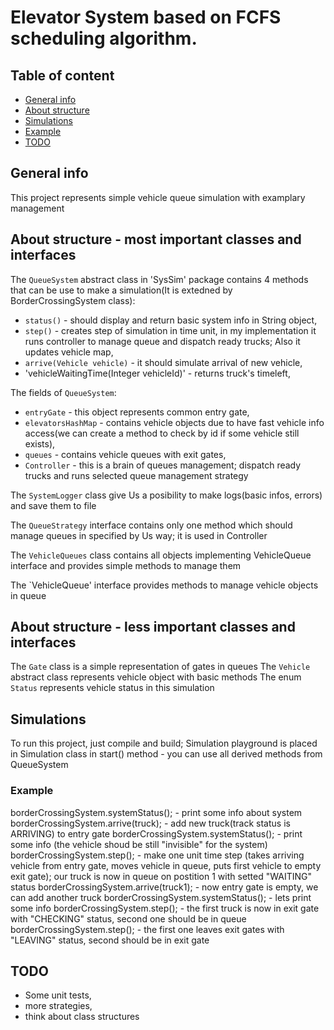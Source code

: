 # Elevator System based on FCFS scheduling algorithm.
## Table of content
* [General info](#general-info)
* [About structure](#about-structue)
* [Simulations](#simulations)
* [Example](#example)
* [TODO](#TODO)

## General info
This project represents simple vehicle queue simulation with examplary management
	
## About structure - most important classes and interfaces
The `QueueSystem` abstract class in 'SysSim' package contains 4 methods that can be use to make a simulation(It is extedned by BorderCrossingSystem class):
* `status()` - should display and return basic system info in String object,
* `step()` - creates step of simulation in time unit, in my implementation it runs controller to manage queue and dispatch ready trucks; Also it updates vehicle map,
* `arrive(Vehicle vehicle)` - it should simulate arrival of new vehicle,
* 'vehicleWaitingTime(Integer vehicleId)' - returns truck's timeleft,

The fields of `QueueSystem`:
* `entryGate` - this object represents common entry gate, 
* `elevatorsHashMap` - contains vehicle objects due to have fast vehicle info access(we can create a method to check by id if some vehicle still exists),
* `queues` - contains vehicle queues with exit gates,
* `Controller` - this is a brain of queues management; dispatch ready trucks and runs selected queue management strategy

The `SystemLogger` class give Us a posibility to make logs(basic infos, errors) and save them to file

The `QueueStrategy` interface contains only one method which should manage queues in specified by Us way; it is used in Controller

The `VehicleQueues` class contains all objects implementing VehicleQueue interface and provides simple methods to manage them

The `VehicleQueue' interface provides methods to manage vehicle objects in queue 

## About structure - less important classes and interfaces
The `Gate` class is a simple representation of gates in queues
The `Vehicle` abstract class represents vehicle object with basic methods
The enum `Status` represents vehicle status in this simulation

## Simulations
To run this project, just compile and build; Simulation playground is placed in Simulation class in start() method - you can use all derived methods from QueueSystem

### Example
borderCrossingSystem.systemStatus();  - print some info about system
borderCrossingSystem.arrive(truck);   - add new truck(track status is ARRIVING) to entry gate
borderCrossingSystem.systemStatus();  - print some info (the vehicle shoud be still "invisible" for the system)
borderCrossingSystem.step();          - make one unit time step (takes arriving vehicle from entry gate,
                                        moves vehicle in queue, puts first vehicle to empty exit gate);
                                        our truck is now in queue on postition 1 with setted "WAITING" status
borderCrossingSystem.arrive(truck1);  - now entry gate is empty, we can add another truck
borderCrossingSystem.systemStatus();  - lets print some info
borderCrossingSystem.step();          - the first truck is now in exit gate with "CHECKING" status, second one should be in queue
borderCrossingSystem.step();          - the first one leaves exit gates with "LEAVING" status, second should be in exit gate

## TODO
- Some unit tests,
- more strategies,
- think about class structures
